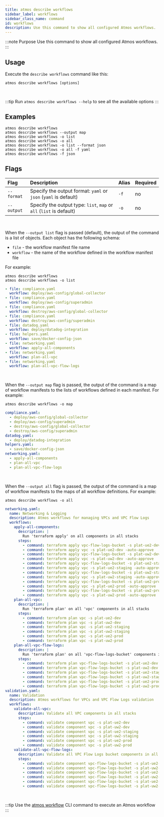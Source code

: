 ```yaml
---
title: atmos describe workflows
sidebar_label: workflows
sidebar_class_name: command
id: workflows
description: Use this command to show all configured Atmos workflows.
---
```


:::note Purpose
Use this command to show all configured Atmos workflows.
:::

## Usage

Execute the `describe workflows` command like this:

```shell
atmos describe workflows [options]
```

<br/>

:::tip
Run `atmos describe workflows --help` to see all the available options
:::

## Examples

```shell
atmos describe workflows
atmos describe workflows --output map
atmos describe workflows -o list
atmos describe workflows -o all
atmos describe workflows -o list --format json
atmos describe workflows -o all -f yaml
atmos describe workflows -f json
```

## Flags

| Flag       | Description                                                         | Alias | Required |
|:-----------|:--------------------------------------------------------------------|:------|:---------|
| `--format` | Specify the output format: `yaml` or `json` (`yaml` is default)     | `-f`  | no       |
| `--output` | Specify the output type: `list`, `map` or `all` (`list` is default) | `-o`  | no       |

<br/>

When the `--output list` flag is passed (default), the output of the command is a list of objects. Each object has the
following schema:

- `file` - the workflow manifest file name
- `workflow` - the name of the workflow defined in the workflow manifest file

For example:

```shell
atmos describe workflows
atmos describe workflows -o list
```

```yaml
- file: compliance.yaml
  workflow: deploy/aws-config/global-collector
- file: compliance.yaml
  workflow: deploy/aws-config/superadmin
- file: compliance.yaml
  workflow: destroy/aws-config/global-collector
- file: compliance.yaml
  workflow: destroy/aws-config/superadmin
- file: datadog.yaml
  workflow: deploy/datadog-integration
- file: helpers.yaml
  workflow: save/docker-config-json
- file: networking.yaml
  workflow: apply-all-components
- file: networking.yaml
  workflow: plan-all-vpc
- file: networking.yaml
  workflow: plan-all-vpc-flow-logs
```

<br/>

When the `--output map` flag is passed, the output of the command is a map of workflow manifests to the lists of
workflows defined in each manifest.
For example:

```shell
atmos describe workflows -o map
```

```yaml
compliance.yaml:
  - deploy/aws-config/global-collector
  - deploy/aws-config/superadmin
  - destroy/aws-config/global-collector
  - destroy/aws-config/superadmin
datadog.yaml:
  - deploy/datadog-integration
helpers.yaml:
  - save/docker-config-json
networking.yaml:
  - apply-all-components
  - plan-all-vpc
  - plan-all-vpc-flow-logs
```

<br/>

When the `--output all` flag is passed, the output of the command is a map of workflow manifests to the maps of all
workflow definitions. For example:

```shell
atmos describe workflows -o all
```

```yaml
networking.yaml:
  name: Networking & Logging
  description: Atmos workflows for managing VPCs and VPC Flow Logs
  workflows:
    apply-all-components:
      description: |
        Run 'terraform apply' on all components in all stacks
      steps:
        - command: terraform apply vpc-flow-logs-bucket -s plat-ue2-dev -auto-approve
        - command: terraform apply vpc -s plat-ue2-dev -auto-approve
        - command: terraform apply vpc-flow-logs-bucket -s plat-uw2-dev -auto-approve
        - command: terraform apply vpc -s plat-uw2-dev -auto-approve
        - command: terraform apply vpc-flow-logs-bucket -s plat-ue2-staging -auto-approve
        - command: terraform apply vpc -s plat-ue2-staging -auto-approve
        - command: terraform apply vpc-flow-logs-bucket -s plat-uw2-staging -auto-approve
        - command: terraform apply vpc -s plat-uw2-staging -auto-approve
        - command: terraform apply vpc-flow-logs-bucket -s plat-ue2-prod -auto-approve
        - command: terraform apply vpc -s plat-ue2-prod -auto-approve
        - command: terraform apply vpc-flow-logs-bucket -s plat-uw2-prod -auto-approve
        - command: terraform apply vpc -s plat-uw2-prod -auto-approve
    plan-all-vpc:
      description: |
        Run 'terraform plan' on all 'vpc' components in all stacks
      steps:
        - command: terraform plan vpc -s plat-ue2-dev
        - command: terraform plan vpc -s plat-uw2-dev
        - command: terraform plan vpc -s plat-ue2-staging
        - command: terraform plan vpc -s plat-uw2-staging
        - command: terraform plan vpc -s plat-ue2-prod
        - command: terraform plan vpc -s plat-uw2-prod
    plan-all-vpc-flow-logs:
      description: |
        Run 'terraform plan' on all 'vpc-flow-logs-bucket' components in all stacks
      steps:
        - command: terraform plan vpc-flow-logs-bucket -s plat-ue2-dev
        - command: terraform plan vpc-flow-logs-bucket -s plat-uw2-dev
        - command: terraform plan vpc-flow-logs-bucket -s plat-ue2-staging
        - command: terraform plan vpc-flow-logs-bucket -s plat-uw2-staging
        - command: terraform plan vpc-flow-logs-bucket -s plat-ue2-prod
        - command: terraform plan vpc-flow-logs-bucket -s plat-uw2-prod
validation.yaml:
  name: Validation
  description: Atmos workflows for VPCs and VPC Flow Logs validation
  workflows:
    validate-all-vpc:
      description: Validate all VPC components in all stacks
      steps:
        - command: validate component vpc -s plat-ue2-dev
        - command: validate component vpc -s plat-uw2-dev
        - command: validate component vpc -s plat-ue2-staging
        - command: validate component vpc -s plat-uw2-staging
        - command: validate component vpc -s plat-ue2-prod
        - command: validate component vpc -s plat-uw2-prod
    validate-all-vpc-flow-logs:
      description: Validate all VPC Flow Logs bucket components in all stacks
      steps:
        - command: validate component vpc-flow-logs-bucket -s plat-ue2-dev
        - command: validate component vpc-flow-logs-bucket -s plat-uw2-dev
        - command: validate component vpc-flow-logs-bucket -s plat-ue2-staging
        - command: validate component vpc-flow-logs-bucket -s plat-uw2-staging
        - command: validate component vpc-flow-logs-bucket -s plat-ue2-prod
        - command: validate component vpc-flow-logs-bucket -s plat-uw2-prod
```

<br/>

:::tip
Use the [atmos workflow](/cli/commands/workflow) CLI command to execute an Atmos workflow
:::
